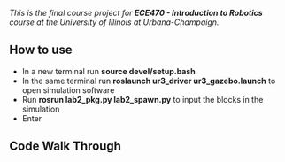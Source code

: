 *This is the final course project for **ECE470 - Introduction to Robotics** course at the University of Illinois at Urbana-Champaign.*

## How to use
- In a new terminal run **source devel/setup.bash**
- In the same terminal run **roslaunch ur3_driver ur3_gazebo.launch** to open simulation software
- Run **rosrun lab2_pkg.py lab2_spawn.py** to input the blocks in the simulation
- Enter 

## Code Walk Through

